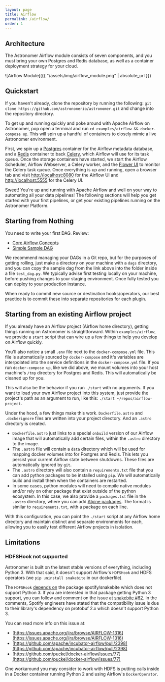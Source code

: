 ```yaml
---
layout: page
title: Airflow
permalink: /airflow/
order: 1
---
```


## Architecture

The Astronomer Airflow module consists of seven components, and you must bring
your own Postgres and Redis database, as well as a container deployment strategy
for your cloud.

![Airflow Module]({{ "/assets/img/airflow_module.png" | absolute_url }})

## Quickstart

If you haven't already, clone the repository by running the following:
`git clone https://github.com/astronomerio/astronomer.git`
and change into the repository directory.

To get up and running quickly and poke around with Apache Airflow on Astronomer,
pop open a terminal and run `cd examples/airflow && docker-compose up`.
This will spin up a handful of containers to closely mimic a live Astronomer
environment.

First, we spin up a [Postgres](https://www.postgresql.org/) container for the
Airflow metadata database, and a [Redis](https://redis.io/) container to back
[Celery](http://www.celeryproject.org/), which Airflow will use for its task
queue. Once the storage containers have started, we start the Airflow Scheduler,
Airflow Webserver, a Celery worker, and the
[Flower UI](http://flower.readthedocs.io/en/latest/) to monitor the Celery task
queue. Once everything is up and running, open a browser tab and visit
<http://localhost:8080> for the Airflow UI and <http://localhost:5555> for the
Celery UI.

Sweet! You're up and running with Apache Airflow and well on your way to
automating all your data pipelines! The following sections will help you get
started with your first pipelines, or get your existing pipelines running on
the Astronomer Platform.

## Starting from Nothing

You need to write your first DAG. Review:

* [Core Airflow Concepts](https://docs.astronomer.io/v2/apache_airflow/tutorial/core-airflow-concepts.html)
* [Simple Sample DAG](https://docs.astronomer.io/v2/apache_airflow/tutorial/sample-dag.html)

We recommend managing your DAGs in a Git repo, but for the purposes of getting
rolling, just make a directory on your machine with a `dags` directory, and you
can copy the sample dag from the link above into the folder inside a file
`test_dag.py`. We typically advise first testing locally on your machine, before
pushing changes to your staging environment. Once fully tested you can deploy
to your production instance.

When ready to commit new source or destination hooks/operators, our best
practice is to commit these into separate repositories for each plugin.

## Starting from an existing Airflow project

If you already have an Airflow project (Airflow home directory), getting things
running on Astronomer is straightforward. Within `examples/airflow`, we provide
a `start` script that can wire up a few things to help you develop on Airflow
quickly.

You'll also notice a small `.env` file next to the `docker-compose.yml` file.
This file is automatically sourced by `docker-compose` and it's variables are
interpolated into the service definitions in the `docker-compose.yml` file. If
you run `docker-compose up`, like we did above, we mount volumes into your host
machine's `/tmp` directory for Postgres and Redis. This will automatically be
cleaned up for you.

This will also be the behavior if you run `./start` with no arguments. If you
want to load your own Airflow project into this system, just provide the
project's path as an argument to run, like this:
`./start ~/repos/airflow-project`.

Under the hood, a few things make this work. `Dockerfile.astro` and
`.dockerignore` files are written into your project directory. And an `.astro`
directory is created.

* `Dockerfile.astro` just links to a special `onbuild` version of our Airflow
  image that will automatically add certain files, within the `.astro` directory
  to the image.
* The `.astro` file will contain a `data` directory which will be used for
  mapping docker volumes into for Postgres and Redis. This lets you persist
  your current Airflow state between shutdowns. These files are automatically
  ignored by `git`.
* The `.astro` directory will also contain a `requirements.txt` file that you
  can add python packages to be installed using `pip`. We will automatically build
  and install them when the containers are restarted.
* In some cases, python modules will need to compile native modules and/or rely
  on other package that exist outside of the python ecosystem. In this case, we
  also provide a `packages.txt` file in the `.astro` directory, where you can add
  [Alpine packages](https://pkgs.alpinelinux.org/packages). The format is similar
  to `requirements.txt`, with a package on each line.

With this configuration, you can point the `./start` script at any Airflow home
directory and maintain distinct and separate environments for each, allowing you
to easily test different Airflow projects in isolation.

## Limitations

### HDFSHook not supported

Astronomer is built on the latest stable versions of everything, including
Python 3. With that said, it doesn't support Airflow's `HDFSHook` and HDFS
operators (we `pip uninstall snakebite` in our dockerfile).

The `HDFSHook`
[depends on](https://github.com/apache/incubator-airflow/blob/b75367bb572e8bbfc1bfd539fbb34a76a5ed484d/setup.py#L129)
the package spotify/snakebite which does not support Python 3. If you are
interested in that package getting Python 3 support, you can follow and
comment on the issue at
[snakebite #62](https://github.com/spotify/snakebite/issues/62). In the
comments, Spotify engineers have stated that the compatibility issue is due to
their library's dependency on protobuf 2.x which doesn't support Python 3.

You can read more info on this issue at:

* [https://issues.apache.org/jira/browse/AIRFLOW-1316](https://issues.apache.org/jira/browse/AIRFLOW-1316)
* [https://github.com/apache/incubator-airflow/pull/2398](https://github.com/apache/incubator-airflow/pull/2398)
* [https://github.com/puckel/docker-airflow/issues/77](https://github.com/puckel/docker-airflow/issues/77)

One workaround you may consider to work with HDFS is putting calls inside in a
Docker container running Python 2 and using Airflow's `DockerOperator`.
